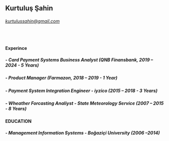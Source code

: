 ## Kurtuluş Şahin
###### kurtulussahin@gmail.com
<br />

#### Experince

  ##### - Card Payment Systems Business Analyst (QNB Finansbank, 2019 – 2024 - 5 Years)

  ##### - Product Manager (Farmazon, 2018 – 2019 - 1 Year)

  ##### - Payment System Integration Engineer - iyzico (2015 – 2018 - 3 Years)

  ##### - Wheather Forcasting Analiyst - State Meteorology Service (2007 – 2015 - 8 Years)

#### EDUCATION	

  ##### - Management Information Systems - Boğaziçi University (2006 –2014)
